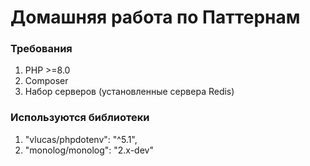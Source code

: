 # Домашняя работа по Паттернам

### Требования
1. PHP >=8.0
2. Composer
3. Набор серверов (установленные сервера Redis)

### Используются библиотеки
1. "vlucas/phpdotenv": "^5.1",
2. "monolog/monolog": "2.x-dev"
